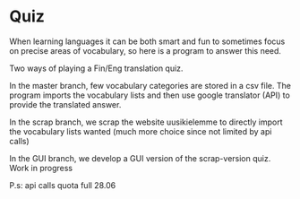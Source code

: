 # Quiz

When learning languages it can be both smart and fun to sometimes focus on precise areas of vocabulary, so here is a program to answer this need.


Two ways of playing a Fin/Eng translation quiz.

In the master branch, few vocabulary categories are stored in a csv file. The program imports the vocabulary lists and then use google translator (API) to provide the translated answer.

In the scrap branch, we scrap the website uusikielemme to directly import the vocabulary lists wanted (much more choice since not limited by api calls)

In the GUI branch, we develop a GUI version of the scrap-version quiz. Work in progress


P.s: api calls quota full 28.06
